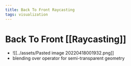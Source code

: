 ```yaml
---
title: Back To Front Raycasting
tags: visualization
---
```


# Back To Front [[Raycasting]]
- ![[../assets/Pasted image 20220418001932.png]]
- blending over operator for semi-transparent geometry




















